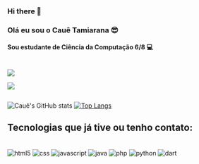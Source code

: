 ### Hi there 👋

### Olá eu sou o Cauê Tamiarana 😎
#### Sou estudante de Ciência da Computação 6/8 💻

<div style="display: inline-block"><br/>
 <a href="https://codepen.io/suricatstar" target="_blank"><img src="https://img.shields.io/badge/Codepen-000000?style=for-the-badge&logo=codepen&logoColor=white" target="_blank"></a>
 
 <a href="https://www.linkedin.com/in/caue-tamiarana-522ba4247/" target="_blank"><img src="https://img.shields.io/badge/LinkedIn-0077B5?style=for-the-badge&logo=linkedin&logoColor=white" target="_blank"></a>
</div>

![Cauê's GitHub stats](https://github-readme-stats.vercel.app/api?username=suricatstar&show_icons=true&theme=tokyonight)
[![Top Langs](https://github-readme-stats.vercel.app/api/top-langs/?username=suricatstar&hide_progress=true&theme=tokyonight)](https://github.com/anuraghazra/github-readme-stats)

## Tecnologias que já tive ou tenho contato:
 <div style="display: inline-block"><br/>
  <img align="center" alt="html5" src="https://img.shields.io/badge/HTML5-E34F26?style=for-the-badge&logo=html5&logoColor=white">
  <img align="center" alt="css" src="https://img.shields.io/badge/CSS3-1572B6?style=for-the-badge&logo=css3&logoColor=white">
  <img align="center" alt="javascript" src="https://img.shields.io/badge/JavaScript-323330?style=for-the-badge&logo=javascript&logoColor=F7DF1E">
  <img align="center" alt="java" src="https://img.shields.io/badge/Java-ED8B00?style=for-the-badge&logo=openjdk&logoColor=white">
  <img align="center" alt="php" src="https://img.shields.io/badge/PHP-777BB4?style=for-the-badge&logo=php&logoColor=white">
  <img align="center" alt="python" src="https://img.shields.io/badge/Python-14354C?style=for-the-badge&logo=python&logoColor=white">
  <img align="center" alt="dart" src="https://img.shields.io/badge/Dart-0175C2?style=for-the-badge&logo=dart&logoColor=white">
 </div>
